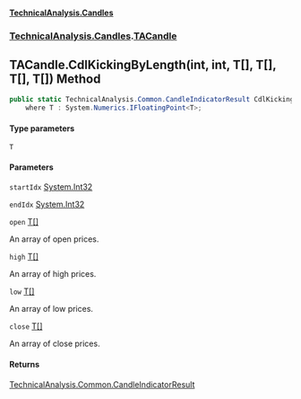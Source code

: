 #### [TechnicalAnalysis.Candles](TechnicalAnalysis.Candles.md 'TechnicalAnalysis.Candles')
### [TechnicalAnalysis.Candles](TechnicalAnalysis.Candles.md#TechnicalAnalysis.Candles 'TechnicalAnalysis.Candles').[TACandle](TACandle.md 'TechnicalAnalysis.Candles.TACandle')

## TACandle.CdlKickingByLength<T>(int, int, T[], T[], T[], T[]) Method

```csharp
public static TechnicalAnalysis.Common.CandleIndicatorResult CdlKickingByLength<T>(int startIdx, int endIdx, T[] open, T[] high, T[] low, T[] close)
    where T : System.Numerics.IFloatingPoint<T>;
```
#### Type parameters

<a name='TechnicalAnalysis.Candles.TACandle.CdlKickingByLength_T_(int,int,T[],T[],T[],T[]).T'></a>

`T`
#### Parameters

<a name='TechnicalAnalysis.Candles.TACandle.CdlKickingByLength_T_(int,int,T[],T[],T[],T[]).startIdx'></a>

`startIdx` [System.Int32](https://docs.microsoft.com/en-us/dotnet/api/System.Int32 'System.Int32')

<a name='TechnicalAnalysis.Candles.TACandle.CdlKickingByLength_T_(int,int,T[],T[],T[],T[]).endIdx'></a>

`endIdx` [System.Int32](https://docs.microsoft.com/en-us/dotnet/api/System.Int32 'System.Int32')

<a name='TechnicalAnalysis.Candles.TACandle.CdlKickingByLength_T_(int,int,T[],T[],T[],T[]).open'></a>

`open` [T](TACandle.CdlKickingByLength_T_(int,int,T[],T[],T[],T[]).md#TechnicalAnalysis.Candles.TACandle.CdlKickingByLength_T_(int,int,T[],T[],T[],T[]).T 'TechnicalAnalysis.Candles.TACandle.CdlKickingByLength<T>(int, int, T[], T[], T[], T[]).T')[[]](https://docs.microsoft.com/en-us/dotnet/api/System.Array 'System.Array')

An array of open prices.

<a name='TechnicalAnalysis.Candles.TACandle.CdlKickingByLength_T_(int,int,T[],T[],T[],T[]).high'></a>

`high` [T](TACandle.CdlKickingByLength_T_(int,int,T[],T[],T[],T[]).md#TechnicalAnalysis.Candles.TACandle.CdlKickingByLength_T_(int,int,T[],T[],T[],T[]).T 'TechnicalAnalysis.Candles.TACandle.CdlKickingByLength<T>(int, int, T[], T[], T[], T[]).T')[[]](https://docs.microsoft.com/en-us/dotnet/api/System.Array 'System.Array')

An array of high prices.

<a name='TechnicalAnalysis.Candles.TACandle.CdlKickingByLength_T_(int,int,T[],T[],T[],T[]).low'></a>

`low` [T](TACandle.CdlKickingByLength_T_(int,int,T[],T[],T[],T[]).md#TechnicalAnalysis.Candles.TACandle.CdlKickingByLength_T_(int,int,T[],T[],T[],T[]).T 'TechnicalAnalysis.Candles.TACandle.CdlKickingByLength<T>(int, int, T[], T[], T[], T[]).T')[[]](https://docs.microsoft.com/en-us/dotnet/api/System.Array 'System.Array')

An array of low prices.

<a name='TechnicalAnalysis.Candles.TACandle.CdlKickingByLength_T_(int,int,T[],T[],T[],T[]).close'></a>

`close` [T](TACandle.CdlKickingByLength_T_(int,int,T[],T[],T[],T[]).md#TechnicalAnalysis.Candles.TACandle.CdlKickingByLength_T_(int,int,T[],T[],T[],T[]).T 'TechnicalAnalysis.Candles.TACandle.CdlKickingByLength<T>(int, int, T[], T[], T[], T[]).T')[[]](https://docs.microsoft.com/en-us/dotnet/api/System.Array 'System.Array')

An array of close prices.

#### Returns
[TechnicalAnalysis.Common.CandleIndicatorResult](https://docs.microsoft.com/en-us/dotnet/api/TechnicalAnalysis.Common.CandleIndicatorResult 'TechnicalAnalysis.Common.CandleIndicatorResult')